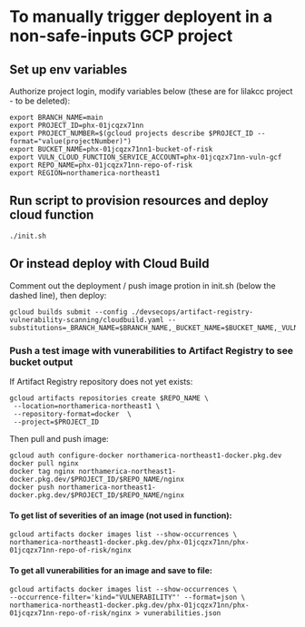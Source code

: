 # To manually trigger deployent in a non-safe-inputs GCP project

## Set up env variables

Authorize project login, modify variables below (these are for lilakcc project - to be deleted):

```
export BRANCH_NAME=main
export PROJECT_ID=phx-01jcqzx71nn
export PROJECT_NUMBER=$(gcloud projects describe $PROJECT_ID --format="value(projectNumber)")
export BUCKET_NAME=phx-01jcqzx71nn1-bucket-of-risk
export VULN_CLOUD_FUNCTION_SERVICE_ACCOUNT=phx-01jcqzx71nn-vuln-gcf
export REPO_NAME=phx-01jcqzx71nn-repo-of-risk
export REGION=northamerica-northeast1
```

## Run script to provision resources and deploy cloud function

```
./init.sh
```

## Or instead deploy with Cloud Build

Comment out the deployment / push image protion in init.sh (below the dashed line), then deploy:

```
gcloud builds submit --config ./devsecops/artifact-registry-vulnerability-scanning/cloudbuild.yaml --substitutions=_BRANCH_NAME=$BRANCH_NAME,_BUCKET_NAME=$BUCKET_NAME,_VULN_CLOUD_FUNCTION_SERVICE_ACCOUNT=$VULN_CLOUD_FUNCTION_SERVICE_ACCOUNT,_PROJECT_ID=$PROJECT_ID

```

### Push a test image with vunerabilities to Artifact Registry to see bucket output

If Artifact Registry repository does not yet exists:

```
gcloud artifacts repositories create $REPO_NAME \
 --location=northamerica-northeast1 \
 --repository-format=docker  \
 --project=$PROJECT_ID
```

Then pull and push image:

```
gcloud auth configure-docker northamerica-northeast1-docker.pkg.dev
docker pull nginx
docker tag nginx northamerica-northeast1-docker.pkg.dev/$PROJECT_ID/$REPO_NAME/nginx
docker push northamerica-northeast1-docker.pkg.dev/$PROJECT_ID/$REPO_NAME/nginx
```

#### To get list of severities of an image (not used in function):

```
gcloud artifacts docker images list --show-occurrences \
northamerica-northeast1-docker.pkg.dev/phx-01jcqzx71nn/phx-01jcqzx71nn-repo-of-risk/nginx
```

#### To get all vunerabilities for an image and save to file:

```
gcloud artifacts docker images list --show-occurrences \
--occurrence-filter='kind="VULNERABILITY"' --format=json \
northamerica-northeast1-docker.pkg.dev/phx-01jcqzx71nn/phx-01jcqzx71nn-repo-of-risk/nginx > vunerabilities.json
```
